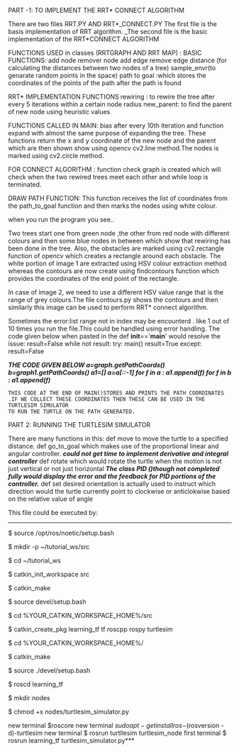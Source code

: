 
PART -1:
TO IMPLEMENT THE RRT* CONNECT ALGORITHM

There are two files RRT.PY AND RRT*_CONNECT.PY
The first file is the basis implementation of RRT algorithm.
_The second file is the basic implementation of the RRT*CONNECT ALGORITHM


FUNCTIONS USED in classes (RRTGRAPH AND RRT MAP) :
BASIC FUNCTIONS:
add node
remover node
add edge
remove edge
distance (for calculating the distances between two nodes of a tree)
sample_envr(to genarate random points in the space)
path  to goal :which stores the coordinates of the points of the path after the path is found

RRT* IMPLEMENTATION FUNCTIONS
rewiring : to rewire the tree after every 5 iterations within a certain node radius
new_parent: to find the parent of new node using heuristic values

FUNCTIONS CALLED IN MAIN:
bias after every 10th iteration  and function expand with almost the same purpose of expanding the tree.
These functions return  the x and y coordinate of the new node and the parent which are then shown show using opencv cv2.line method.The nodes 
is marked using cv2.circle method.

FOR CONNECT ALGORITHM :
function check graph is created which will check when the two rewired trees meet each other and while loop is terminated.

DRAW PATH FUNCTION:
This function receives the list of coordinates from the path_to_goal function and then marks the nodes using white colour.

when you run the program you see..

Two trees start one from green node ,the other from red node with different colours and then some blue nodes in between
which show that rewiring has been done in the tree.
Also, the obstacles are marked using cv2.rectangle function of opencv which creates a rectangle around each obstacle. 
The white portion of image 1 are extracted using HSV colour extraction method whereas the contours are now create using findcontours function which provides the 
coordinates of the end point of the rectangle.

In case of image 2, we need to use a different HSV value range that is the range of grey colours.The file contours.py shows the contours and then similarly this 
image can be used to perform RRT* connect algorithm.

Sometimes the error:list range not in index may be encounterd . like 1 out of 10 times you run the file.This could be handled using error handling.
The code given below when pasted in the def __init__=='__main__' would resolve the issue:
result=False
    while not result:
        try:
            main()
            result=True
        except:
            result=False


*****THE CODE GIVEN BELOW
    a=graph.getPathCoords()
    b=graph1.getPathCoords()
    a1=[]
    a=a[::-1]
    for f in a :
        a1.append(f)
    for f in b :
        a1.append(f)*****
        
        
        
    THIS CODE AT THE END OF MAIN()STORES AND PRINTS THE PATH COORDINATES    .IF WE COLLECT THESE COORDINATES THEN THESE CAN BE USED IN THE TURTLESIM SIMULATOR 
    TO RUN THE TURTLE ON THE PATH GENERATED.
    
    
PART 2: RUNNING THE TURTLESIM SIMULATOR

There are many functions  in this:
 def move to move the turtle to a specified distance.
 def go_to_goal which makes use of the proportional linear and angular controller. 
 ***could not get time to implement derivative and integral controller***
 def rotate which would rotate the turtle when the motion is not just vertical or not just horizontal
 ***The class PID ()though not completed fully would display the error and the feedback for PID portions of the controller.***
 def set desired orientation is actually used to instruct which direction would the turtle currently point to clockwise or anticlokwise based on the relative 
 value of angle
 
 This file could be executed by:
***
$ source /opt/ros/noetic/setup.bash 

$ mkdir -p ~/tutorial_ws/src

$ cd ~/tutorial_ws

$ catkin_init_workspace src

$ catkin_make

$ source devel/setup.bash

$ cd %YOUR_CATKIN_WORKSPACE_HOME%/src

$ catkin_create_pkg learning_tf tf roscpp rospy turtlesim

 $ cd %YOUR_CATKIN_WORKSPACE_HOME%/
 
 $ catkin_make
 
 $ source ./devel/setup.bash
 
 $ roscd learning_tf
 
 $ mkdir nodes
 
  $ chmod +x nodes/turtlesim_simulator.py
  
  new terminal
   $roscore
  new terminal
  $sudo apt-get install ros-$(rosversion -d)-turtlesim
  new terminal
  $ rosrun turtllesim turtlesim_node
first terminal
  $ rosrun learning_tf turtlesim_simulator.py***
 

    





